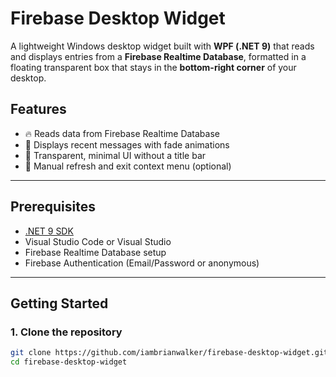 # Firebase Desktop Widget

A lightweight Windows desktop widget built with **WPF (.NET 9)** that reads and displays entries from a **Firebase Realtime Database**, formatted in a floating transparent box that stays in the **bottom-right corner** of your desktop.

## Features

- 🔥 Reads data from Firebase Realtime Database
- 💬 Displays recent messages with fade animations
- 🎨 Transparent, minimal UI without a title bar
- 🔄 Manual refresh and exit context menu (optional)

---

## Prerequisites

- [.NET 9 SDK](https://dotnet.microsoft.com/en-us/download/dotnet/9.0)
- Visual Studio Code or Visual Studio
- Firebase Realtime Database setup
- Firebase Authentication (Email/Password or anonymous)

---

## Getting Started

### 1. Clone the repository

```bash
git clone https://github.com/iambrianwalker/firebase-desktop-widget.git
cd firebase-desktop-widget
